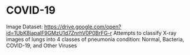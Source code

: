 # COVID-19

Image Dataset: https://drive.google.com/open?id=1UbK8iapalF9GMzU1d7ZnrhV0P0BrFG-r
Attempts to classify X-ray images of lungs into 4 classes of pneumonia condition: Normal, Bacteria, COVID-19, and Other Viruses
